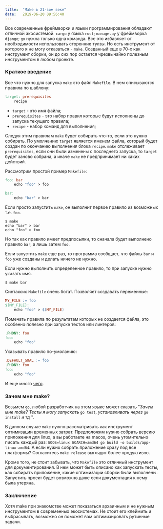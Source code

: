 ```yaml
---
title:  "Make в 21-вом веке"
date:   2019-06-20 09:56:40
---
```


Все современные фреймворки и языки программирования обладают отличной экосистемой: `cargo`  у языка `rust`; `manage.py`  у фреймворка `django`;  `go` нужна только одна команда. Все это избавляет от необходимости использовать сторонние тулзы. Но есть инструмент от которого я не могу отказаться - `make`. Созданный еще в 70-х как инструмент сборки, он до сих пор остается чрезвычайно полезным инструментом в любом проекте.

### Краткое введение
Все что нужно для запуска `make` это файл `Makefile`. В нем описываются правила по шаблону:

```makefile
target: prerequisites
    recipe
```

* `target` - это имя файла;
* `prerequisites` - это набор правил которые будут исполнены до запуска текущего правила;
* `recipe` - набор команд для выполнения;

Следуя этим правилам `make` будет собирать что-то, если это нужно собирать. По умолчанию `target` является именем файла, который будет создан по окончанию выполнения блока `recipe`. `make` отслеживает  `prerequisites`, если они были изменены с последнего запуска, то `target` будет заново собрана, а иначе `make` не предпринимает ни каких действий.

Рассмотрим простой пример `Makefile`:

```makefile
foo: bar
	echo "foo" > foo

bar:
	echo "bar" > bar
```

Если просто запустить `make`, он выполнит первое правило из возможных т.е. `foo`.

```
$ make
echo "bar" > bar
echo "foo" > foo
```

Но так как правило имеет предпосылки, то сначала будет выполнено правило `bar`, а лишь затем `foo`.

Если запустить `make` еще раз, то программа сообщает, что файлы `bar` и `foo`  уже созданы и делать ничего не нужно.

Если нужно выполнить определенное правило, то при запуске нужно указать имя.

```
$ make bar
```

Синтаксис `Makefile` очень богат. Позволяет создавать переменные:

```makefile
MY_FILE := foo
$(MY_FILE):
	echo "foo" > $(MY_FILE)
```

Помечать правила по результатам которых не создается файла, это особенно полезно при запуске тестов или линтеров:

```makefile
.PHONY: foo
foo:
	echo "foo"
```

Указывать правило по-умоланию:

```makefile
.DEFAULT_GOAL := foo
.PHONY: foo
foo:
	echo "foo"
```

И еще много [чего](https://www.gnu.org/software/make/manual/make.html#toc-Writing-Makefiles).

### Зачем мне make?
Возьмем `go`, любой разработчик на этом языке может сказать "_Зачем мне make? Тесты я могу запускать_ `go test`, _устанавливать через_ `go install` _и тд_ ".

В данном случае `make` нужно рассматривать как инструмент оптимизации временных затрат. Предположим нужно собрать версию приложения для linux, а вы работаете на macos, очень утомительно писать каждый раз: `GOOS=linux GOARCH=amd64 go build -o builds/app-linux-amd64`. А если нужно собрать приложение сразу под все платформы? Согласитесь `make release` выглядит более продуктивно.

Кроме того, не стоит забывать, что `Makefile` это отличный инструмент для документирования. В нем может быть описано как запускать тесты, как собирать приложение, какие оптимизации сборки были выполнены. Запустить проект будет возможно даже если документация к нему была утеряна.

### Заключение
Хотя make при знакомстве может показаться архаичным и не нужным инструментом в современных экосистемах. Не стоит его клеймить и выбрасывать, возможно он поможет вам оптимизировать рутинные задачи.
